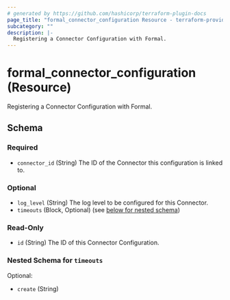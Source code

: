 ```yaml
---
# generated by https://github.com/hashicorp/terraform-plugin-docs
page_title: "formal_connector_configuration Resource - terraform-provider-formal"
subcategory: ""
description: |-
  Registering a Connector Configuration with Formal.
---
```


# formal_connector_configuration (Resource)

Registering a Connector Configuration with Formal.



<!-- schema generated by tfplugindocs -->
## Schema

### Required

- `connector_id` (String) The ID of the Connector this configuration is linked to.

### Optional

- `log_level` (String) The log level to be configured for this Connector.
- `timeouts` (Block, Optional) (see [below for nested schema](#nestedblock--timeouts))

### Read-Only

- `id` (String) The ID of this Connector Configuration.

<a id="nestedblock--timeouts"></a>
### Nested Schema for `timeouts`

Optional:

- `create` (String)
